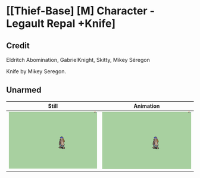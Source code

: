 # [\[Thief-Base\] \[M\] Character - Legault Repal +Knife]

## Credit

Eldritch Abomination, GabrielKnight, Skitty, Mikey Séregon

Knife by Mikey Seregon.
	
## Unarmed

| Still | Animation |
| :---: | :-------: |
| ![Unarmed still](./Unarmed_000.png) | ![Unarmed animation](./Unarmed.gif) |
